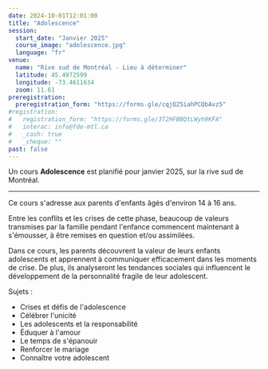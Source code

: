 ```yaml
---
date: 2024-10-01T12:01:00
title: "Adolescence"
session:
  start_date: "Janvier 2025"
  course_image: "adolescence.jpg"
  language: "fr"
venue:
  name: "Rive sud de Montréal - Lieu à déterminer"
  latitude: 45.4972599
  longitude: -73.4611634
  zoom: 11.61
preregistration:
  preregistration_form: "https://forms.gle/cqjQ25iahPCQbAvz5"
#registration:
#   registration_form: "https://forms.gle/3T2HFBBQtLWyh9KFA"
#   interac: info@fde-mtl.ca
#   _cash: true
#   _cheque: ""
past: false
---
```


Un cours **Adolescence** est planifié pour janvier 2025, sur la rive sud de Montréal.

---
Ce cours s'adresse aux parents d'enfants âgés d'environ 14 à 16 ans.

Entre les conflits et les crises de cette phase, beaucoup de valeurs transmises
par la famille pendant l'enfance commencent maintenant à s'émousser, à être remises en question et/ou assimilées.

Dans ce cours, les parents découvrent la valeur de leurs enfants adolescents et
apprennent à communiquer efficacement dans les moments de crise. De plus, ils
analyseront les tendances sociales qui influencent le développement de la personnalité fragile de leur adolescent.

Sujets :

* Crises et défis de l'adolescence
* Célébrer l'unicité
* Les adolescents et la responsabilité
* Éduquer à l'amour
* Le temps de s'épanouir
* Renforcer le mariage
* Connaître votre adolescent

